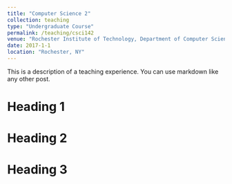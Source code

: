 ```yaml
---
title: "Computer Science 2"
collection: teaching
type: "Undergraduate Course"
permalink: /teaching/csci142
venue: "Rochester Institute of Technology, Department of Computer Science"
date: 2017-1-1
location: "Rochester, NY"
---
```


This is a description of a teaching experience. You can use markdown like any other post.

Heading 1
======

Heading 2
======

Heading 3
======

